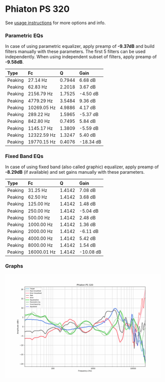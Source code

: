 # Phiaton PS 320
See [usage instructions](https://github.com/jaakkopasanen/AutoEq#usage) for more options and info.

### Parametric EQs
In case of using parametric equalizer, apply preamp of **-9.37dB** and build filters manually
with these parameters. The first 5 filters can be used independently.
When using independent subset of filters, apply preamp of **-9.58dB**.

| Type    | Fc          |      Q | Gain      |
|:--------|:------------|:-------|:----------|
| Peaking | 27.14 Hz    | 0.7944 | 6.68 dB   |
| Peaking | 62.83 Hz    | 2.2018 | 3.67 dB   |
| Peaking | 2156.79 Hz  | 1.7525 | -4.50 dB  |
| Peaking | 4779.29 Hz  | 3.5484 | 9.36 dB   |
| Peaking | 10269.05 Hz | 4.9886 | 4.17 dB   |
| Peaking | 289.22 Hz   | 1.5965 | -5.37 dB  |
| Peaking | 842.80 Hz   | 0.7495 | 5.84 dB   |
| Peaking | 1145.17 Hz  | 1.3809 | -5.59 dB  |
| Peaking | 12322.59 Hz | 1.3247 | 5.40 dB   |
| Peaking | 19770.15 Hz | 0.4076 | -18.34 dB |

### Fixed Band EQs
In case of using fixed band (also called graphic) equalizer, apply preamp of **-8.29dB**
(if available) and set gains manually with these parameters.

| Type    | Fc          |      Q | Gain      |
|:--------|:------------|:-------|:----------|
| Peaking | 31.25 Hz    | 1.4142 | 7.08 dB   |
| Peaking | 62.50 Hz    | 1.4142 | 3.68 dB   |
| Peaking | 125.00 Hz   | 1.4142 | 1.48 dB   |
| Peaking | 250.00 Hz   | 1.4142 | -5.04 dB  |
| Peaking | 500.00 Hz   | 1.4142 | 2.48 dB   |
| Peaking | 1000.00 Hz  | 1.4142 | 1.36 dB   |
| Peaking | 2000.00 Hz  | 1.4142 | -6.11 dB  |
| Peaking | 4000.00 Hz  | 1.4142 | 5.42 dB   |
| Peaking | 8000.00 Hz  | 1.4142 | 1.54 dB   |
| Peaking | 16000.01 Hz | 1.4142 | -10.08 dB |

### Graphs
![](./Phiaton%20PS%20320.png)